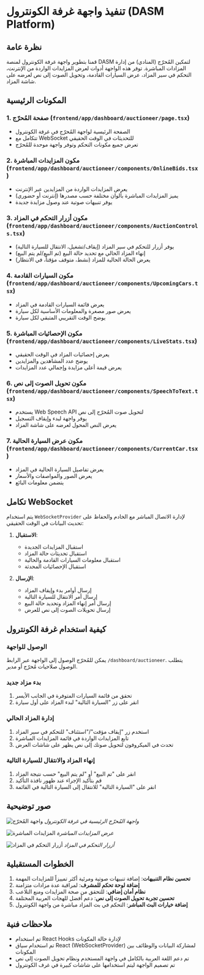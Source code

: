 # تنفيذ واجهة غرفة الكونترول (DASM Platform)

## نظرة عامة

قمنا بتطوير واجهة غرفة الكونترول لمنصة DASM لتمكين المُحرّج (المنادي) من إدارة المزادات المباشرة. توفر هذه الواجهة أدوات لعرض المزايدات الواردة من الإنترنت، التحكم في سير المزاد، عرض السيارات القادمة، وتحويل الصوت إلى نص لعرضه على شاشة المزاد.

## المكونات الرئيسية

### 1. صفحة المُحرّج (`frontend/app/dashboard/auctioneer/page.tsx`)
- الصفحة الرئيسية لواجهة المُحرّج في غرفة الكونترول
- تتكامل مع WebSocket للتحديثات في الوقت الحقيقي
- تعرض جميع مكونات التحكم وتوفر واجهة موحدة للمُحرّج

### 2. مكون المزايدات المباشرة (`frontend/app/dashboard/auctioneer/components/OnlineBids.tsx`)
- يعرض المزايدات الواردة من المزايدين عبر الإنترنت
- يميز المزايدات المباشرة بألوان مختلفة حسب مصدرها (إنترنت أو حضوري)
- يوفر تنبيهات صوتية عند وصول مزايدة جديدة

### 3. مكون أزرار التحكم في المزاد (`frontend/app/dashboard/auctioneer/components/AuctionControls.tsx`)
- يوفر أزرار للتحكم في سير المزاد (إيقاف/تشغيل، الانتقال للسيارة التالية)
- إنهاء المزاد الحالي مع تحديد حالة البيع (تم البيع/لم يتم البيع)
- يعرض الحالة الحالية للمزاد (نشط، متوقف مؤقتاً، في الانتظار)

### 4. مكون السيارات القادمة (`frontend/app/dashboard/auctioneer/components/UpcomingCars.tsx`)
- يعرض قائمة السيارات القادمة في المزاد
- يعرض صور مصغرة والمعلومات الأساسية لكل سيارة
- يوضح الوقت التقريبي المتبقي لكل سيارة

### 5. مكون الإحصائيات المباشرة (`frontend/app/dashboard/auctioneer/components/LiveStats.tsx`)
- يعرض إحصائيات المزاد في الوقت الحقيقي
- يوضح عدد المشاهدين والمزايدين
- يعرض قيمة أعلى مزايدة وإجمالي عدد المزايدات

### 6. مكون تحويل الصوت إلى نص (`frontend/app/dashboard/auctioneer/components/SpeechToText.tsx`)
- يستخدم Web Speech API لتحويل صوت المُحرّج إلى نص
- يوفر واجهة لبدء وإيقاف التسجيل
- يعرض النص المحول لعرضه على شاشة المزاد

### 7. مكون عرض السيارة الحالية (`frontend/app/dashboard/auctioneer/components/CurrentCar.tsx`)
- يعرض تفاصيل السيارة الحالية في المزاد
- يعرض الصور والمواصفات والأسعار
- يتضمن معلومات البائع

## تكامل WebSocket

يتم استخدام `WebSocketProvider` لإدارة الاتصال المباشر مع الخادم والحفاظ على تحديث البيانات في الوقت الحقيقي:

1. **الاستقبال**:
   - استقبال المزايدات الجديدة
   - استقبال تحديثات حالة المزاد
   - استقبال معلومات السيارات القادمة والحالية
   - استقبال الإحصائيات المحدثة

2. **الإرسال**:
   - إرسال أوامر بدء وإيقاف المزاد
   - إرسال أمر الانتقال للسيارة التالية
   - إرسال أمر إنهاء المزاد وتحديد حالة البيع
   - إرسال تحويلات الصوت إلى نص للعرض

## كيفية استخدام غرفة الكونترول

### الوصول للواجهة
يمكن للمُحرّج الوصول إلى الواجهة عبر الرابط `/dashboard/auctioneer`. يتطلب الوصول صلاحيات مُحرّج أو مدير.

### بدء مزاد جديد
1. تحقق من قائمة السيارات المتوفرة في الجانب الأيسر
2. انقر على زر "السيارة التالية" لبدء المزاد على أول سيارة

### إدارة المزاد الحالي
1. استخدم زر "إيقاف مؤقت"/"استئناف" للتحكم في سير المزاد
2. تابع المزايدات الواردة في قائمة المزايدات المباشرة
3. تحدث في الميكروفون لتحويل صوتك إلى نص يظهر على شاشات العرض

### إنهاء المزاد والانتقال للسيارة التالية
1. انقر على "تم البيع" أو "لم يتم البيع" حسب نتيجة المزاد
2. قم بتأكيد الإجراء عند ظهور نافذة التأكيد
3. انقر على "السيارة التالية" للانتقال إلى السيارة التالية في القائمة

## صور توضيحية

![واجهة المُحرّج](../screenshots/auctioneer-dashboard.png)
*واجهة المُحرّج الرئيسية في غرفة الكونترول*

![المزايدات المباشرة](../screenshots/online-bids.png)
*عرض المزايدات المباشرة*

![أزرار التحكم في المزاد](../screenshots/auction-controls.png)
*أزرار التحكم في المزاد*

## الخطوات المستقبلية

1. **تحسين نظام التنبيهات**: إضافة تنبيهات صوتية ومرئية أكثر تمييزاً للمزايدات المهمة
2. **إضافة لوحة تحكم للمشرف**: لمراقبة عدة مزادات متزامنة
3. **نظام أمان إضافي**: للتحقق من صحة المزايدات ومنع التلاعب
4. **تحسين تجربة تحويل الصوت إلى نص**: دعم أفضل للهجات العربية المختلفة
5. **إضافة خيارات البث المباشر**: التحكم في بث المزاد مباشرة من واجهة الكونترول

## ملاحظات فنية

- تم استخدام React Hooks لإدارة حالة المكونات
- تم استخدام سياق React (WebSocketProvider) لمشاركة البيانات والوظائف بين المكونات
- تم دعم اللغة العربية بالكامل في واجهة المستخدم ونظام تحويل الصوت إلى نص
- تم تصميم الواجهة ليتم استخدامها على شاشات كبيرة في غرف الكونترول 